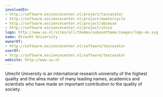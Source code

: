 ```yaml
---
involvedIn:
- http://software.esciencecenter.nl/project/texcavator
- http://software.esciencecenter.nl/project/ewatercycle
- http://software.esciencecenter.nl/project/abcmuse
- http://software.esciencecenter.nl/project/shico
logo: http://www.uu.nl/sites/all/themes/uubasetheme/images/logo-en.svg
name: Utrecht University
ownerOf:
- http://software.esciencecenter.nl/software/texcavator
userOf:
- http://software.esciencecenter.nl/software/texcavator
website: http://www.uu.nl
---
```

Utrecht University is an international research university of the highest
quality and the alma mater of many leading names, academics and scientists who
have made an important contribution to the quality of society.
